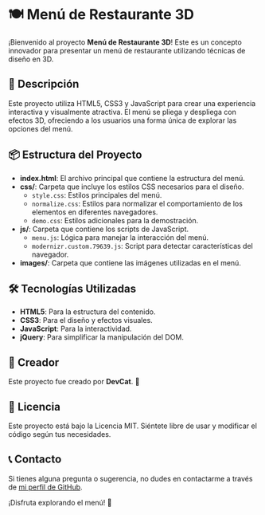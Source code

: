 # 🍽️ Menú de Restaurante 3D

¡Bienvenido al proyecto **Menú de Restaurante 3D**! Este es un concepto innovador para presentar un menú de restaurante utilizando técnicas de diseño en 3D. 

## 🚀 Descripción

Este proyecto utiliza HTML5, CSS3 y JavaScript para crear una experiencia interactiva y visualmente atractiva. El menú se pliega y despliega con efectos 3D, ofreciendo a los usuarios una forma única de explorar las opciones del menú.

## 📦 Estructura del Proyecto

- **index.html**: El archivo principal que contiene la estructura del menú.
- **css/**: Carpeta que incluye los estilos CSS necesarios para el diseño.
  - `style.css`: Estilos principales del menú.
  - `normalize.css`: Estilos para normalizar el comportamiento de los elementos en diferentes navegadores.
  - `demo.css`: Estilos adicionales para la demostración.
- **js/**: Carpeta que contiene los scripts de JavaScript.
  - `menu.js`: Lógica para manejar la interacción del menú.
  - `modernizr.custom.79639.js`: Script para detectar características del navegador.
- **images/**: Carpeta que contiene las imágenes utilizadas en el menú.

## 🛠️ Tecnologías Utilizadas

- **HTML5**: Para la estructura del contenido.
- **CSS3**: Para el diseño y efectos visuales.
- **JavaScript**: Para la interactividad.
- **jQuery**: Para simplificar la manipulación del DOM.

## 👤 Creador

Este proyecto fue creado por **DevCat**. 🎉

## 📄 Licencia

Este proyecto está bajo la Licencia MIT. Siéntete libre de usar y modificar el código según tus necesidades.

## 📞 Contacto

Si tienes alguna pregunta o sugerencia, no dudes en contactarme a través de [mi perfil de GitHub](https://github.com/DevCat).

¡Disfruta explorando el menú! 🍴
